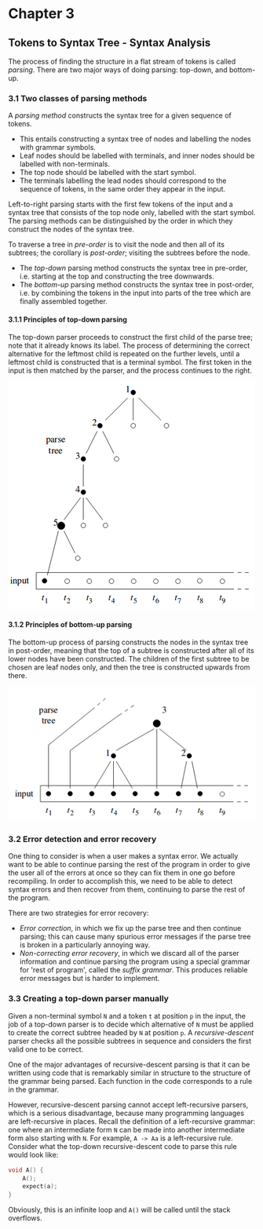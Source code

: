 # Chapter 3
## Tokens to Syntax Tree - Syntax Analysis

The process of finding the structure in a flat stream of tokens is called *parsing*. There are two major ways of doing parsing: top-down, and bottom-up.

### 3.1 Two classes of parsing methods

A *parsing method* constructs the syntax tree for a given sequence of tokens.

- This entails constructing a syntax tree of nodes and labelling the nodes with grammar symbols.
- Leaf nodes should be labelled with terminals, and inner nodes should be labelled with non-terminals. 
- The top node should be labelled with the start symbol.
- The terminals labelling the lead nodes should correspond to the sequence of tokens, in the same order they appear in the input.

Left-to-right parsing starts with the first few tokens of the input and a syntax tree that consists of the top node only, labelled with the start symbol. The parsing methods can be distinguished by the order in which they construct the nodes of the syntax tree.

To traverse a tree in *pre-order* is to visit the node and then all of its subtrees; the corollary is *post-order*; visiting the subtrees before the node. 

- The *top-down* parsing method constructs the syntax tree in pre-order, i.e. starting at the top and constructing the tree downwards.
- The *bottom-up* parsing method constructs the syntax tree in post-order, i.e. by combining the tokens in the input into parts of the tree which are finally assembled together.

#### 3.1.1 Principles of top-down parsing

The top-down parser proceeds to construct the first child of the parse tree; note that it already knows its label. The process of determining the correct alternative for the leftmost child is repeated on the further levels, until a leftmost child is constructed that is a terminal symbol. The first token in the input is then matched by the parser, and the process continues to the right.

![top down parsing](../res/top_down_parsing.png)

#### 3.1.2 Principles of bottom-up parsing

The bottom-up process of parsing constructs the nodes in the syntax tree in post-order, meaning that the top of a subtree is constructed after all of its lower nodes have been constructed. The children of the first subtree to be chosen are leaf nodes only, and then the tree is constructed upwards from there.

![bottom up parsing](../res/bottom_up_parsing.png)

### 3.2 Error detection and error recovery

One thing to consider is when a user makes a syntax error. We actually want to be able to continue parsing the rest of the program in order to give the user all of the errors at once so they can fix them in one go before recompiling. In order to accomplish this, we need to be able to detect syntax errors and then recover from them, continuing to parse the rest of the program.

There are two strategies for error recovery: 

- *Error correction*, in which we fix up the parse tree and then continue parsing; this can cause many spurious error messages if the parse tree is broken in a particularly annoying way.
- *Non-correcting error recovery*, in which we discard all of the parser information and continue parsing the program using a special grammar for 'rest of program', called the *suffix grammar*. This produces reliable error messages but is harder to implement.

### 3.3 Creating a top-down parser manually

Given a non-terminal symbol `N` and a token `t` at position `p` in the input, the job of a top-down parser is to decide which alternative of `N` must be applied to create the correct subtree headed by `N` at position `p`. A *recursive-descent* parser checks all the possible subtrees in sequence and considers the first valid one to be correct.

One of the major advantages of recursive-descent parsing is that it can be written using code that is remarkably similar in structure to the structure of the grammar being parsed. Each function in the code corresponds to a rule in the grammar.

However, recursive-descent parsing cannot accept left-recursive parsers, which is a serious disadvantage, because many programming languages are left-recursive in places. Recall the definition of a left-recursive grammar: one where an intermediate form `N` can be made into another intermediate form also starting with `N`. For example, `A -> Aa` is a left-recursive rule. Consider what the top-down recursive-descent code to parse this rule would look like:
```c
void A() {
    A();
    expect(a);
}
```
Obviously, this is an infinite loop and `A()` will be called until the stack overflows.
